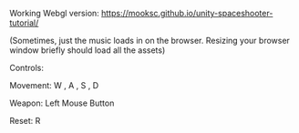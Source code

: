 Working Webgl version:
    https://mooksc.github.io/unity-spaceshooter-tutorial/
    
(Sometimes, just the music loads in on the browser. Resizing your browser window briefly should load all the assets)


Controls: 

Movement: W , A , S , D

Weapon: Left Mouse Button

Reset: R
